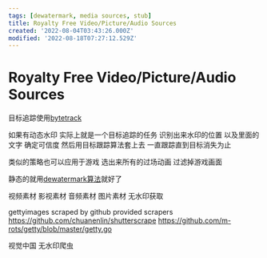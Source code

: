 ```yaml
---
tags: [dewatermark, media sources, stub]
title: Royalty Free Video/Picture/Audio Sources
created: '2022-08-04T03:43:26.000Z'
modified: '2022-08-18T07:27:12.529Z'
---
```


# Royalty Free Video/Picture/Audio Sources

目标追踪使用[bytetrack](https://github.com/ifzhang/ByteTrack)

如果有动态水印 实际上就是一个目标追踪的任务 识别出来水印的位置 以及里面的文字 确定可信度 然后用目标跟踪算法套上去 一直跟踪直到目标消失为止

类似的策略也可以应用于游戏 选出来所有的过场动画 过滤掉游戏画面

静态的就用[dewatermark算法](https://github.com/rohitrango/automatic-watermark-detection)就好了

视频素材 影视素材 音频素材 图片素材 无水印获取

gettyimages scraped by github provided scrapers
https://github.com/chuanenlin/shutterscrape
https://github.com/m-rots/getty/blob/master/getty.go

视觉中国 无水印爬虫
